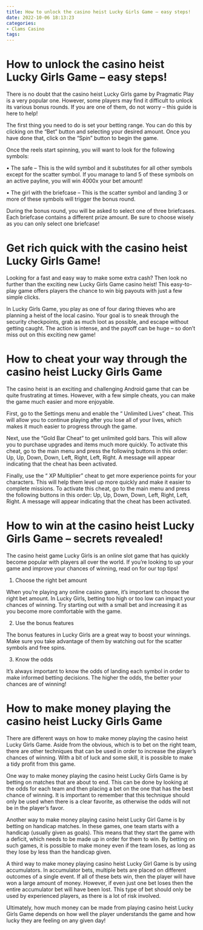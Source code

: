 ```yaml
---
title: How to unlock the casino heist Lucky Girls Game – easy steps!
date: 2022-10-06 18:13:23
categories:
- Clams Casino
tags:
---
```



#  How to unlock the casino heist Lucky Girls Game – easy steps!

There is no doubt that the casino heist Lucky Girls game by Pragmatic Play is a very popular one. However, some players may find it difficult to unlock its various bonus rounds. If you are one of them, do not worry – this guide is here to help!

The first thing you need to do is set your betting range. You can do this by clicking on the “Bet” button and selecting your desired amount. Once you have done that, click on the “Spin” button to begin the game.

Once the reels start spinning, you will want to look for the following symbols:

• The safe – This is the wild symbol and it substitutes for all other symbols except for the scatter symbol. If you manage to land 5 of these symbols on an active payline, you will win 4000x your bet amount!

• The girl with the briefcase – This is the scatter symbol and landing 3 or more of these symbols will trigger the bonus round.

During the bonus round, you will be asked to select one of three briefcases. Each briefcase contains a different prize amount. Be sure to choose wisely as you can only select one briefcase!

#  Get rich quick with the casino heist Lucky Girls Game!

Looking for a fast and easy way to make some extra cash? Then look no further than the exciting new Lucky Girls Game casino heist! This easy-to-play game offers players the chance to win big payouts with just a few simple clicks.

In Lucky Girls Game, you play as one of four daring thieves who are planning a heist of the local casino. Your goal is to sneak through the security checkpoints, grab as much loot as possible, and escape without getting caught. The action is intense, and the payoff can be huge – so don’t miss out on this exciting new game!

#  How to cheat your way through the casino heist Lucky Girls Game

The casino heist is an exciting and challenging Android game that can be quite frustrating at times. However, with a few simple cheats, you can make the game much easier and more enjoyable.

First, go to the Settings menu and enable the “ Unlimited Lives” cheat. This will allow you to continue playing after you lose all of your lives, which makes it much easier to progress through the game.

Next, use the “Gold Bar Cheat” to get unlimited gold bars. This will allow you to purchase upgrades and items much more quickly. To activate this cheat, go to the main menu and press the following buttons in this order: Up, Up, Down, Down, Left, Right, Left, Right. A message will appear indicating that the cheat has been activated.

Finally, use the “ XP Multiplier” cheat to get more experience points for your characters. This will help them level up more quickly and make it easier to complete missions. To activate this cheat, go to the main menu and press the following buttons in this order: Up, Up, Down, Down, Left, Right, Left, Right. A message will appear indicating that the cheat has been activated.

#  How to win at the casino heist Lucky Girls Game – secrets revealed!

The casino heist game Lucky Girls is an online slot game that has quickly become popular with players all over the world. If you’re looking to up your game and improve your chances of winning, read on for our top tips!

1. Choose the right bet amount

When you’re playing any online casino game, it’s important to choose the right bet amount. In Lucky Girls, betting too high or too low can impact your chances of winning. Try starting out with a small bet and increasing it as you become more comfortable with the game.

2. Use the bonus features

The bonus features in Lucky Girls are a great way to boost your winnings. Make sure you take advantage of them by watching out for the scatter symbols and free spins.

3. Know the odds

It’s always important to know the odds of landing each symbol in order to make informed betting decisions. The higher the odds, the better your chances are of winning!

#   How to make money playing the casino heist Lucky Girls Game

There are different ways on how to make money playing the casino heist Lucky Girls Game. Aside from the obvious, which is to bet on the right team, there are other techniques that can be used in order to increase the player’s chances of winning. With a bit of luck and some skill, it is possible to make a tidy profit from this game.

One way to make money playing the casino heist Lucky Girls Game is by betting on matches that are about to end. This can be done by looking at the odds for each team and then placing a bet on the one that has the best chance of winning. It is important to remember that this technique should only be used when there is a clear favorite, as otherwise the odds will not be in the player’s favor.

Another way to make money playing casino heist Lucky Girl Game is by betting on handicap matches. In these games, one team starts with a handicap (usually given as goals). This means that they start the game with a deficit, which needs to be made up in order for them to win. By betting on such games, it is possible to make money even if the team loses, as long as they lose by less than the handicap given.

A third way to make money playing casino heist Lucky Girl Game is by using accumulators. In accumulator bets, multiple bets are placed on different outcomes of a single event. If all of these bets win, then the player will have won a large amount of money. However, if even just one bet loses then the entire accumulator bet will have been lost. This type of bet should only be used by experienced players, as there is a lot of risk involved.

Ultimately, how much money can be made from playing casino heist Lucky Girls Game depends on how well the player understands the game and how lucky they are feeling on any given day!
